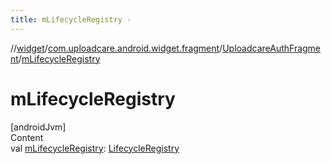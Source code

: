 ```yaml
---
title: mLifecycleRegistry -
---
```

//[widget](../../index.md)/[com.uploadcare.android.widget.fragment](../index.md)/[UploadcareAuthFragment](index.md)/[mLifecycleRegistry](m-lifecycle-registry.md)



# mLifecycleRegistry  
[androidJvm]  
Content  
val [mLifecycleRegistry](m-lifecycle-registry.md): [LifecycleRegistry](https://developer.android.com/reference/kotlin/androidx/lifecycle/LifecycleRegistry.html)  



